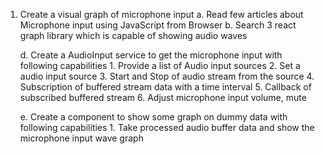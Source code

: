 1. Create a visual graph of microphone input
    a. Read few articles about Microphone input using JavaScript from Browser
    b. Search 3 react graph library which is capable of showing audio waves

    d. Create a AudioInput service to get the microphone input with following capabilities
        1. Provide a list of Audio input sources
        2. Set a audio input source
        3. Start and Stop of audio stream from the source
        4. Subscription of buffered stream data with a time interval
        5. Callback of subscribed buffered stream
        6. Adjust microphone input volume, mute
    
    e. Create a component to show some graph on dummy data with following capabilities
        1. Take processed audio buffer data and show the microphone input wave graph